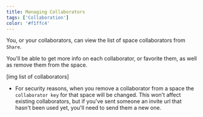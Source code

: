 ```yaml
---
title: Managing Collaborators
tags: ['Collaboration']
color: '#f1ffc4'
---
```


You, or your collaborators, can view the list of space collaborators from `Share`.

You'll be able to get more info on each collaborator, or favorite them, as well as remove them from the space.

[img list of collaborators]

- For security reasons, when you remove a collaborator from a space the `collaborator key` for that space will be changed. This won't affect existing collaborators, but if you've sent someone an invite url that hasn't been used yet, you'll need to send them a new one.